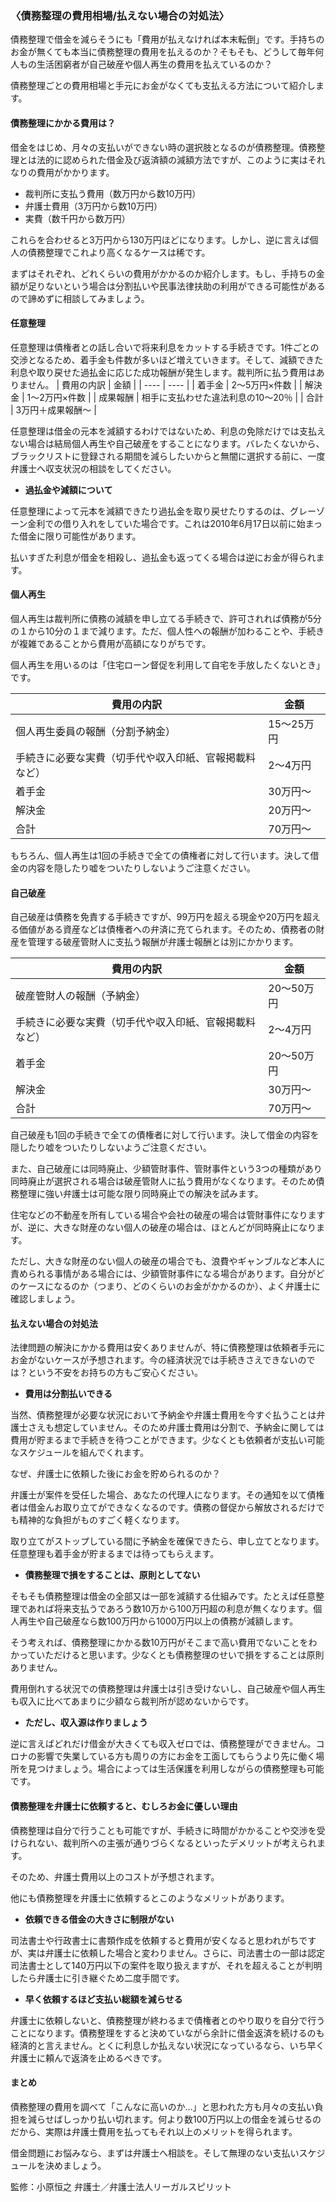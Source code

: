<!-- カケコム活用のヒント　借金/債務整理編 -->

### 〈債務整理の費用相場/払えない場合の対処法〉

債務整理で借金を減らそうにも「費用が払えなければ本末転倒」です。手持ちのお金が無くても本当に債務整理の費用を払えるのか？そもそも、どうして毎年何人もの生活困窮者が自己破産や個人再生の費用を払えているのか？

債務整理ごとの費用相場と手元にお金がなくても支払える方法について紹介します。

#### 債務整理にかかる費用は？
借金をはじめ、月々の支払いができない時の選択肢となるのが債務整理。債務整理とは法的に認められた借金及び返済額の減額方法ですが、このように実はそれなりの費用がかかります。

- 裁判所に支払う費用（数万円から数10万円）
- 弁護士費用（3万円から数10万円）
- 実費（数千円から数万円）

これらを合わせると3万円から130万円ほどになります。しかし、逆に言えば個人の債務整理でこれより高くなるケースは稀です。

まずはそれぞれ、どれくらいの費用がかかるのか紹介します。もし、手持ちの金額が足りないという場合は分割払いや民事法律扶助の利用ができる可能性があるので諦めずに相談してみましょう。

#### 任意整理
任意整理は債権者との話し合いで将来利息をカットする手続きです。1件ごとの交渉となるため、着手金も件数が多いほど増えていきます。そして、減額できた利息や取り戻せた過払金に応じた成功報酬が発生します。裁判所に払う費用はありません。
| 費用の内訳 |  金額  |
| ---- | ---- |
|  着手金  | 2〜5万円×件数  |
|  解決金  | 1〜2万円×件数  |
|  成果報酬  | 相手に支払わせた違法利息の10〜20％  |
|  合計  |  3万円＋成果報酬〜  |



任意整理は借金の元本を減額するわけではないため、利息の免除だけでは支払えない場合は結局個人再生や自己破産をすることになります。バレたくないから、ブラックリストに登録される期間を減らしたいからと無闇に選択する前に、一度弁護士へ収支状況の相談をしてください。
- **過払金や減額について**


任意整理によって元本を減額できたり過払金を取り戻せたりするのは、グレーゾーン金利での借り入れをしていた場合です。これは2010年6月17日以前に始まった借金に限り可能性があります。

払いすぎた利息が借金を相殺し、過払金も返ってくる場合は逆にお金が得られます。
#### 個人再生

個人再生は裁判所に債務の減額を申し立てる手続きで、許可されれば債務が5分の１から10分の１まで減ります。ただ、個人性への報酬が加わることや、手続きが複雑であることから費用が高額になりがちです。

個人再生を用いるのは「住宅ローン督促を利用して自宅を手放したくないとき」です。

| 費用の内訳 |  金額  |
| ---- | ---- |
|  個人再生委員の報酬（分割予納金）  | 15〜25万円  |
|  手続きに必要な実費（切手代や収入印紙、官報掲載料など）  | 2〜4万円  |
|  着手金  | 30万円〜  |
|  解決金  | 20万円〜  |
|  合計  |  70万円〜  |


もちろん、個人再生は1回の手続きで全ての債権者に対して行います。決して借金の内容を隠したり嘘をついたりしないようご注意ください。

#### 自己破産
自己破産は債務を免責する手続きですが、99万円を超える現金や20万円を超える価値がある資産などは債権者への弁済に充てられます。そのため、債務者の財産を管理する破産管財人に支払う報酬が弁護士報酬とは別にかかります。

| 費用の内訳 |  金額  |
| ---- | ---- |
|  破産管財人の報酬（予納金）  | 20〜50万円  |
|  手続きに必要な実費（切手代や収入印紙、官報掲載料など）  | 2〜4万円  |
|  着手金  | 20〜50万円  |
|  解決金  | 30万円〜  |
|  合計  |  70万円〜  |

自己破産も1回の手続きで全ての債権者に対して行います。決して借金の内容を隠したり嘘をついたりしないようご注意ください。


また、自己破産には同時廃止、少額管財事件、管財事件という3つの種類があり同時廃止が選択される場合は破産管財人に払う費用がなくなります。そのため債務整理に強い弁護士は可能な限り同時廃止での解決を試みます。

住宅などの不動産を所有している場合や会社の破産の場合は管財事件になりますが、逆に、大きな財産のない個人の破産の場合は、ほとんどが同時廃止になります。

ただし、大きな財産のない個人の破産の場合でも、浪費やギャンブルなど本人に責められる事情がある場合には、少額管財事件になる場合があります。自分がどのケースになるのか（つまり、どのくらいのお金がかかるのか）、よく弁護士に確認しましょう。

#### 払えない場合の対処法
法律問題の解決にかかる費用は安くありませんが、特に債務整理は依頼者手元にお金がないケースが予想されます。今の経済状況では手続きさえできないのでは？という不安をお持ちの方もご安心ください。
- **費用は分割払いできる**

当然、債務整理が必要な状況において予納金や弁護士費用を今すぐ払うことは弁護士さえも想定していません。そのため弁護士費用は分割で、予納金に関しては費用が貯まるまで手続きを待つことができます。少なくとも依頼者が支払い可能なスケジュールを組んでくれます。

なぜ、弁護士に依頼した後にお金を貯められるのか？

弁護士が案件を受任した場合、あなたの代理人になります。その通知を以て債権者は借金んお取り立てができなくなるのです。債務の督促から解放されるだけでも精神的な負担がものすごく軽くなります。

取り立てがストップしている間に予納金を確保できたら、申し立てとなります。任意整理も着手金が貯まるまでは待ってもらえます。

- **債務整理で損をすることは、原則としてない**

そもそも債務整理は借金の全部又は一部を減額する仕組みです。たとえば任意整理であれば将来支払うであろう数10万から100万円超の利息が無くなります。個人再生や自己破産なら数100万円から1000万円以上の債務が減額します。

そう考えれば、債務整理にかかる数10万円がそこまで高い費用でないことをわかっていただけると思います。少なくとも債務整理のせいで損をすることは原則ありません。

費用倒れする状況での債務整理は弁護士は引き受けないし、自己破産や個人再生も収入に比べてあまりに少額なら裁判所が認めないからです。

- **ただし、収入源は作りましょう**

逆に言えばどれだけ借金が大きくても収入ゼロでは、債務整理ができません。コロナの影響で失業している方も周りの方にお金を工面してもらうより先に働く場所を見つけましょう。場合によっては生活保護を利用しながらの債務整理も可能です。

#### 債務整理を弁護士に依頼すると、むしろお金に優しい理由
債務整理は自分で行うことも可能ですが、手続きに時間がかかることや交渉を受けられない、裁判所への主張が通りづらくなるといったデメリットが考えられます。

そのため、弁護士費用以上のコストが予想されます。

他にも債務整理を弁護士に依頼するとこのようなメリットがあります。

- **依頼できる借金の大きさに制限がない**

司法書士や行政書士に書類作成を依頼すると費用が安くなると思われがちですが、実は弁護士に依頼した場合と変わりません。さらに、司法書士の一部は認定司法書士として140万円以下の案件を取り扱えますが、それを超えることが判明したら弁護士に引き継ぐため二度手間です。

- **早く依頼するほど支払い総額を減らせる**

弁護士に依頼しないと、債務整理が終わるまで債権者とのやり取りを自分で行うことになります。債務整理をすると決めていながら余計に借金返済を続けるのも経済的と言えません。とくに利息しか払えない状況になっているなら、いち早く弁護士に頼んで返済を止めるべきです。

#### まとめ
債務整理の費用を調べて「こんなに高いのか…」と思われた方も月々の支払い負担を減らせばしっかり払い切れます。何より数100万円以上の借金を減らせるのだから、実際は弁護士費用を払ってもそれ以上のメリットを得られます。

借金問題にお悩みなら、まずは弁護士へ相談を。そして無理のない支払いスケジュールを決めましょう。

監修：小原恒之 弁護士／弁護士法人リーガルスピリット
